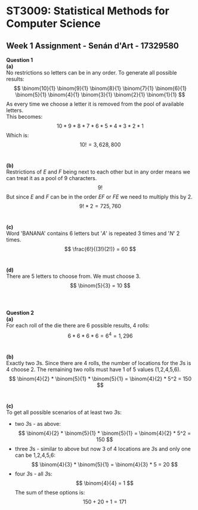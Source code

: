 # ST3009: Statistical Methods for Computer Science
## Week 1 Assignment - Senán d'Art - 17329580

**Question 1**  
**(a)**  
No restrictions so letters can be in any order. To generate all possible results:
$$
\binom{10}{1}
\binom{9}{1}
\binom{8}{1}
\binom{7}{1}
\binom{6}{1}
\binom{5}{1}
\binom{4}{1}
\binom{3}{1}
\binom{2}{1}
\binom{1}{1}
$$
As every time we choose a letter it is removed from the pool of available letters.  
This becomes:
$$
10*9*8*7*6*5*4*3*2*1
$$
Which is: 
$$
10! = 3,628,800
$$
<br>

**(b)**  
Restrictions of *E* and *F* being next to each other but in any order means we can treat it as a pool of 9 characters.
$$
9!
$$
But since *E* and *F* can be in the order *EF* or *FE* we need to multiply this by 2.
$$
9! * 2 = 725,760
$$
<br>

**(c)**  
Word 'BANANA' contains 6 letters but '*A*' is repeated 3 times and '*N*' 2 times.  
$$
\frac{6!}{(3!)(2!)} = 60
$$
<br>

**(d)**  
There are 5 letters to choose from. We must choose 3.
$$ 
\binom{5}{3} = 10
$$  
<br>  

**Question 2**  
**(a)**  
For each roll of the die there are 6 possible results, 4 rolls:
$$
6 * 6 * 6 * 6 = 6 ^ 4 = 1,296
$$
<br>

**(b)**  
Exactly two *3*s. Since there are 4 rolls, the number of locations for the *3*s is 4 choose 2. The remaining two rolls must have 1 of 5 values (1,2,4,5,6).
$$
\binom{4}{2} * \binom{5}{1} * \binom{5}{1} = \binom{4}{2} * 5^2 = 150
$$
<br>

**(c)**  
To get all possible scenarios of at least two *3*s:  
- two *3*s - as above:
$$
\binom{4}{2} * \binom{5}{1} * \binom{5}{1} = \binom{4}{2} * 5^2 = 150
$$
- three *3*s - similar to above but now 3 of 4 locations are *3*s and only one can be 1,2,4,5,6:
$$
\binom{4}{3} * \binom{5}{1} = \binom{4}{3} * 5 = 20
$$
- four *3*s - all *3*s:
$$
\binom{4}{4} = 1
$$
The sum of these options is:
$$
150 + 20 + 1 = 171
$$
